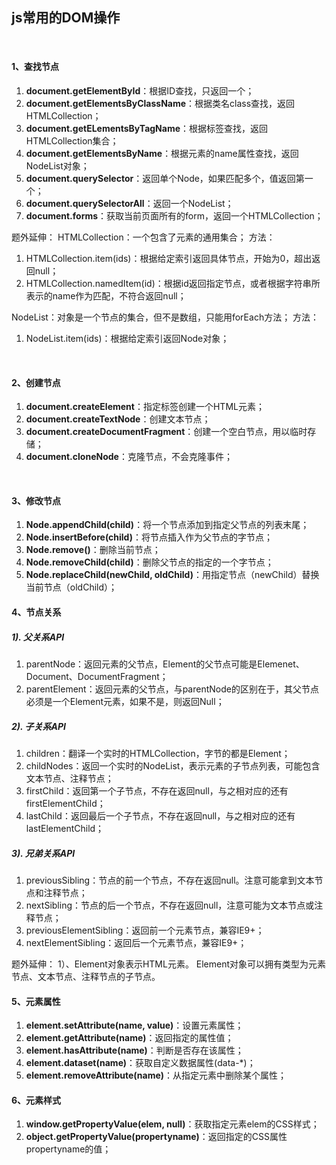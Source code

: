 ## js常用的DOM操作
<br />


#### 1、查找节点

1. **document.getElementById**：根据ID查找，只返回一个；
2. **document.getElementsByClassName**：根据类名class查找，返回HTMLCollection；
3. **document.getELementsByTagName**：根据标签查找，返回HTMLCollection集合；
4. **document.getElementsByName**：根据元素的name属性查找，返回NodeList对象；
5. **document.querySelector**：返回单个Node，如果匹配多个，值返回第一个；
6. **document.querySelectorAll**：返回一个NodeList；
7. **document.forms**：获取当前页面所有的form，返回一个HTMLCollection；

题外延伸：
HTMLCollection：一个包含了元素的通用集合；
方法：
1. HTMLCollection.item(ids)：根据给定索引返回具体节点，开始为0，超出返回null；
2. HTMLCollection.namedItem(id)：根据id返回指定节点，或者根据字符串所表示的name作为匹配，不符合返回null；

NodeList：对象是一个节点的集合，但不是数组，只能用forEach方法；
方法：
1. NodeList.item(ids)：根据给定索引返回Node对象；
<br />

#### 2、创建节点
1. **document.createElement**：指定标签创建一个HTML元素；
2. **document.createTextNode**：创建文本节点；
3. **document.createDocumentFragment**：创建一个空白节点，用以临时存储；
4. **document.cloneNode**：克隆节点，不会克隆事件；
<br />

#### 3、修改节点
1. **Node.appendChild(child)**：将一个节点添加到指定父节点的列表末尾；
2. **Node.insertBefore(child)**：将节点插入作为父节点的字节点；
3. **Node.remove()**：删除当前节点；
4. **Node.removeChild(child)**：删除父节点的指定的一个字节点；
5. **Node.replaceChild(newChild, oldChild)**：用指定节点（newChild）替换当前节点（oldChild）；

#### 4、节点关系
##### 1). 父关系API
1. parentNode：返回元素的父节点，Element的父节点可能是Elemenet、Document、DocumentFragment；
2. parentElement：返回元素的父节点，与parentNode的区别在于，其父节点必须是一个Element元素，如果不是，则返回Null；

##### 2). 子关系API
1. children：翻译一个实时的HTMLCollection，字节的都是Element；
2. childNodes：返回一个实时的NodeList，表示元素的子节点列表，可能包含文本节点、注释节点；
3. firstChild：返回第一个子节点，不存在返回null，与之相对应的还有firstElementChild；
4. lastChild：返回最后一个子节点，不存在返回null，与之相对应的还有lastElementChild；

##### 3). 兄弟关系API
1. previousSibling：节点的前一个节点，不存在返回null。注意可能拿到文本节点和注释节点；
2. nextSibling：节点的后一个节点，不存在返回null，注意可能为文本节点或注释节点；
3. previousElementSibling：返回前一个元素节点，兼容IE9+；
4. nextElementSibling：返回后一个元素节点，兼容IE9+；

题外延伸：
1）、Element对象表示HTML元素。
Element对象可以拥有类型为元素节点、文本节点、注释节点的子节点。

#### 5、元素属性
1. **element.setAttribute(name, value)**：设置元素属性；
2. **element.getAttribute(name)**：返回指定的属性值；
3. **element.hasAttribute(name)**：判断是否存在该属性；
4. **element.dataset(name)**：获取自定义数据属性(data-\*)；
5. **element.removeAttribute(name)**：从指定元素中删除某个属性；

#### 6、元素样式
1. **window.getPropertyValue(elem, null)**：获取指定元素elem的CSS样式；
2. **object.getPropertyValue(propertyname)**：返回指定的CSS属性propertyname的值；
